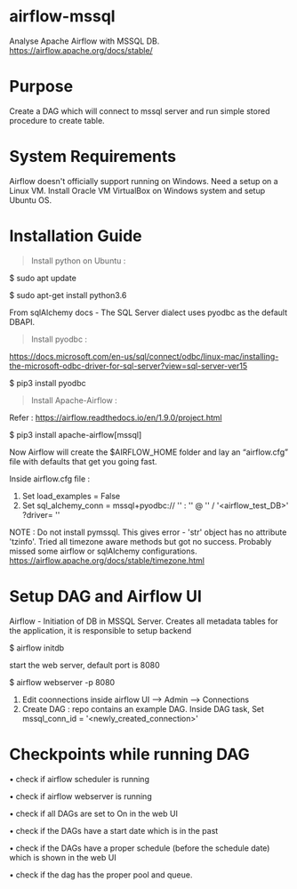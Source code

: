 # airflow-mssql
Analyse Apache Airflow with MSSQL DB. 
https://airflow.apache.org/docs/stable/

# Purpose 
Create a DAG which will connect to mssql server and run simple stored procedure to create table.

# System Requirements 
Airflow doesn't officially support running on Windows. Need a setup on a Linux VM. 
Install Oracle VM VirtualBox on Windows system and setup Ubuntu OS. 

# Installation Guide 
> Install python on Ubuntu :

$ sudo apt update

$ sudo apt-get install python3.6

From sqlAlchemy docs - The SQL Server dialect uses pyodbc as the default DBAPI.
> Install pyodbc :

https://docs.microsoft.com/en-us/sql/connect/odbc/linux-mac/installing-the-microsoft-odbc-driver-for-sql-server?view=sql-server-ver15 

$ pip3 install pyodbc

> Install Apache-Airflow :

Refer : https://airflow.readthedocs.io/en/1.9.0/project.html 

$ pip3 install apache-airflow[mssql] 

Now Airflow will create the $AIRFLOW_HOME folder and lay an “airflow.cfg” file with defaults that get you going fast.

Inside airflow.cfg file : 
1. Set load_examples = False
2. Set sql_alchemy_conn = mssql+pyodbc:// '<login>' : '<password>' @ '<serverIP>' / '<airflow_test_DB>' ?driver= '<pathofodbcDriver>' 

NOTE : Do not install pymssql. This gives error - 'str' object has no attribute 'tzinfo'. Tried all timezone aware methods but got no success. Probably missed some airflow or sqlAlchemy configurations.
https://airflow.apache.org/docs/stable/timezone.html 

# Setup DAG and Airflow UI
Airflow - Initiation of DB in MSSQL Server. Creates all metadata tables for the application, it is responsible to setup backend

$ airflow initdb

start the web server, default port is 8080

$ airflow webserver -p 8080

1. Edit coonnections inside airflow UI --> Admin --> Connections
2. Create DAG : repo contains an example DAG.  Inside DAG task, Set mssql_conn_id = '<newly_created_connection>'

# Checkpoints while running DAG
•	check if airflow scheduler is running 

•	check if airflow webserver is running 

•	check if all DAGs are set to On in the web UI 

•	check if the DAGs have a start date which is in the past 

•	check if the DAGs have a proper schedule (before the schedule date) which is shown in the web UI 

•	check if the dag has the proper pool and queue. 
